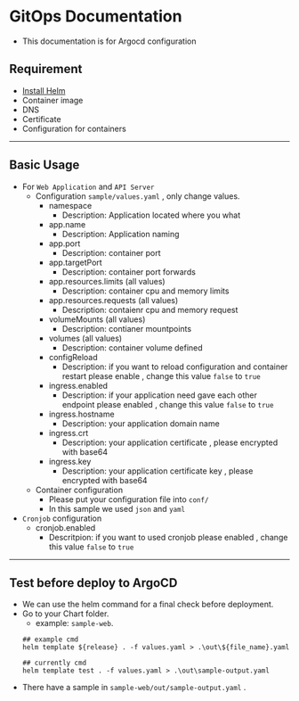 # GitOps Documentation
- This documentation is for Argocd configuration  

## Requirement  
- [Install Helm](https://helm.sh/docs/intro/install/)  
- Container image  
- DNS  
- Certificate  
- Configuration for containers  

---

## Basic Usage  
- For `Web Application` and `API Server`  
  - Configuration `sample/values.yaml` , only change values.  
    - namespace  
      - Description: Application located where you what  
    - app.name  
      - Description: Application naming  
    - app.port  
      - Description: container port  
    - app.targetPort  
      - Description: container port forwards  
    - app.resources.limits (all values)  
      - Description: container cpu and memory limits  
    - app.resources.requests (all values)  
      - Description: contaienr cpu and memory request  
    - volumeMounts (all values)  
      - Description: contianer mountpoints  
    - volumes (all values)  
      - Description: container volume defined  
    - configReload  
      - Description: if you want to reload configuration and container restart please enable , change this value `false` to `true`  
    - ingress.enabled  
      - Description: if your application need gave each other endpoint please enabled , change this value `false` to `true`  
    - ingress.hostname  
      - Description: your application domain name  
    - ingress.crt
      - Description: your application certificate , please encrypted with base64  
    - ingress.key
      - Description: your application certificate key , please encrypted with base64  
  - Container configuration  
    - Please put your configuration file into `conf/`  
    - In this sample we used `json` and `yaml`  
- `Cronjob` configuration  
  - cronjob.enabled
    - Descritpion: if you want to used cronjob please enabled , change this value `false` to `true`  

---

## Test before deploy to ArgoCD
- We can use the helm command for a final check before deployment.
- Go to your Chart folder.  
  - example: `sample-web`.  
  ```shell=
  ## example cmd
  helm template ${release} . -f values.yaml > .\out\${file_name}.yaml

  ## currently cmd
  helm template test . -f values.yaml > .\out\sample-output.yaml
  ```
- There have a sample in `sample-web/out/sample-output.yaml` .  